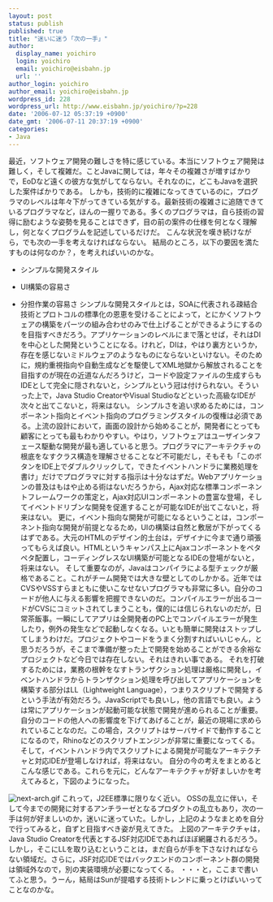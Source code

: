```yaml
---
layout: post
status: publish
published: true
title: "迷いに迷う「次の一手」"
author:
  display_name: yoichiro
  login: yoichiro
  email: yoichiro@eisbahn.jp
  url: ''
author_login: yoichiro
author_email: yoichiro@eisbahn.jp
wordpress_id: 228
wordpress_url: http://www.eisbahn.jp/yoichiro/?p=228
date: '2006-07-12 05:37:19 +0900'
date_gmt: '2006-07-11 20:37:19 +0900'
categories:
- Java
---
```


最近，ソフトウェア開発の難しさを特に感じている。本当にソフトウェア開発は難しく，そして複雑だ。ことJavaに関しては，年々その複雑さが増すばかりで，EoDなど遠くの彼方な気がしてならない。それなのに，どこもJavaを選択した案件ばかりである。
しかも，技術的に複雑になってきているのに，プログラマのレベルは年々下がってきている気がする。最新技術の複雑さに追随できているプログラマなど，ほんの一握りである。多くのプログラマは，自ら技術の習得に励むような姿勢を見ることはできず，目の前の案件の仕様を何となく理解し，何となくプログラムを記述しているだけだ。
こんな状況を嘆き続けながら，でも次の一手を考えなければならない。
結局のところ，以下の要因を満たすものは何なのか？，を考えればいいのかな。

* シンプルな開発スタイル

* UI構築の容易さ

* 分担作業の容易さ
シンプルな開発スタイルとは，SOAに代表される疎結合技術とプロトコルの標準化の恩恵を受けることによって，とにかくソフトウェアの構築をパーツの組み合わせのみで仕上げることができるようにするのを目指すべきだろう。アプリケーションのレベルにまで落とせば，それはDIを中心とした開発ということになる。けれど，DIは，やはり裏方というか，存在を感じないミドルウェアのようなものにならないといけない。そのために，規約重視指向や自動生成などを駆使してXML地獄から解放されることを目指すのが現在の近道なんだろうけど，コードや設定ファイルの生成すらもIDEとして完全に隠されないと，シンプルという冠は付けられない。そういった上で，Java Studio CreatorやVisual Studioなどといった高級なIDEが次々と出てこないと，将来はない。
シンプルさを追い求めるためには，コンポーネント指向とイベント指向のプログラミングスタイルの復権は必須である。上流の設計において，画面の設計から始めることが，開発者にとっても顧客にとっても最もわかりやすい。やはり，ソフトウェアはユーザインタフェース駆動な開発が最も適していると思う。プログラマにアーキテクチャの根底をなすクラス構造を理解させることなど不可能だし，そもそも「このボタンをIDE上でダブルクリックして，できたイベントハンドラに業務処理を書け」だけでプログラマに対する指示は十分なはずだ。Webアプリケーションの普及はもはや止める術はないだろうから，Ajax対応な標準コンポーネントフレームワークの策定と，Ajax対応UIコンポーネントの豊富な登場，そしてイベントドリブンな開発を促進することが可能なIDEが出てこないと，将来はない。
更に，イベント指向な開発が可能になるということは，コンポーネント指向な開発が前提となるため，UIの構築は自然と敷居が下がってくるはずである。大元のHTMLのデザイン的土台は，デザイナに今まで通り頑張ってもらえば良い。HTMLというキャンパス上にAjaxコンポーネントをペタペタ配置し，コーディングレスなUI構築が可能となるIDEの登場がないと，将来はない。
そして重要なのが，Javaはコンパイラによる型チェックが厳格であること。これがチーム開発では大きな壁としてのしかかる。近年ではCVSやVSSすらまともに使いこなせないプログラマも非常に多い。自分のコードが他人に与える影響を把握できないのだ。コンパイルエラーが出るコードがCVSにコミットされてしまうことも，僕的には信じられないのだが，日常茶飯事。一瞬にしてアプリは全開発者のPC上でコンパイルエラーが発生したり，例外の発生などで起動しなくなる。いとも簡単に開発はストップしてしまうわけだ。プロジェクトやコードをうまく分割すればいいじゃん，と思うだろうが，そこまで準備が整った上で開発を始めることができる余裕なプロジェクトなど今日では存在しない。それはきれい事である。
それを打破するためには，業務の根幹をなすトランザクション処理は厳格に開発し，イベントハンドラからトランザクション処理を呼び出してアプリケーションを構築する部分はLL（Lightweight Language），つまりスクリプトで開発するという手法が有効だろう。JavaScriptでも良いし，他の言語でも良い。ようは常にアプリケーションが起動可能な状態で開発が進められることが重要。自分のコードの他人への影響度を下げてあげることが，最近の現場に求められていることなのだ。この場合，スクリプトはサーバサイドで動作することになるので，Rhinoなどのスクリプトエンジンが非常に重要になってくる。そして，イベントハンドラ内でスクリプトによる開発が可能なアーキテクチャと対応IDEが登場しなければ，将来はない。
自分の今の考えをまとめるとこんな感じである。これらを元に，どんなアーキテクチャが好ましいかを考えてみると，下図のようになった。

![next-arch.gif](http://www.eisbahn.jp/yoichiro/images/next-arch.gif)
これって，J2EE標準に限りなく近い。
OSSの乱立に伴い，そして今までの開発に対するアンチラーゼとなるプロダクトの乱立もあり，次の一手は何が好ましいのか，迷いに迷っていた。しかし，上記のようなまとめを自分で行ってみると，自ずと目指すべき姿が見えてきた。
上図のアーキテクチャは，Java Studio Creatorを代表とするJSF対応IDEであればほぼ網羅されるだろう。しかし，そこにLLを取り込むということは，まだ自らが手を下さなければならない領域だ。さらに，JSF対応IDEではバックエンドのコンポーネント群の開発は領域外なので，別の実装環境が必要になってくる。
・・・と，ここまで書いてふと思う。うーん，結局はSunが提唱する技術トレンドに乗っとけばいいってことなのかな。
